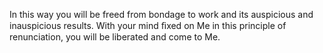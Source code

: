 In this way you will be freed from bondage to work and its auspicious and inauspicious results. With your mind ﬁxed on Me in this principle of renunciation, you will be liberated and come to Me.